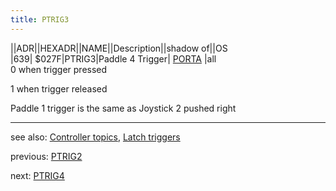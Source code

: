```yaml
---
title: PTRIG3
---
```

||ADR||HEXADR||NAME||Description||shadow of||OS  
|639| $027F|PTRIG3|Paddle 4 Trigger| [PORTA](../PORTA/index.md) |all  
0 when trigger pressed  
  
1 when trigger released  
  
Paddle 1 trigger is the same as Joystick 2 pushed right  
  
---
see also: [Controller topics](../Controller_topics/index.md), [Latch triggers](../GRACTL/index.md)  
  
  
previous: [PTRIG2](../PTRIG2/index.md)  
  
next: [PTRIG4](../PTRIG4/index.md)  
